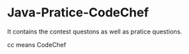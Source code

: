 # Java-Pratice-CodeChef
It contains the contest questons as well as pratice questions.  

cc means CodeChef

